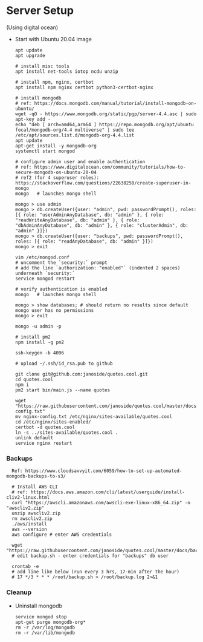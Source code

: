 # Server Setup

(Using digital ocean)

* Start with Ubuntu 20.04 image

	  apt update
	  apt upgrade
	  
	  # install misc tools
	  apt install net-tools iotop ncdu unzip
	  
	  # install npm, nginx, certbot
	  apt install npm nginx certbot python3-certbot-nginx
	  
	  # install mongodb
	  # ref: https://docs.mongodb.com/manual/tutorial/install-mongodb-on-ubuntu/
	  wget -qO - https://www.mongodb.org/static/pgp/server-4.4.asc | sudo apt-key add -
	  echo "deb [ arch=amd64,arm64 ] https://repo.mongodb.org/apt/ubuntu focal/mongodb-org/4.4 multiverse" | sudo tee /etc/apt/sources.list.d/mongodb-org-4.4.list
	  apt update
	  apt-get install -y mongodb-org
	  systemctl start mongod
	  
	  # configure admin user and enable authentication
	  # ref: https://www.digitalocean.com/community/tutorials/how-to-secure-mongodb-on-ubuntu-20-04
	  # ref2 (for 4 superuser roles): https://stackoverflow.com/questions/22638258/create-superuser-in-mongo
	  mongo   # launches mongo shell
	  
	  mongo > use admin
	  mongo > db.createUser({user: "admin", pwd: passwordPrompt(), roles: [{ role: "userAdminAnyDatabase", db: "admin" }, { role: "readWriteAnyDatabase", db: "admin" }, { role: "dbAdminAnyDatabase", db: "admin" }, { role: "clusterAdmin", db: "admin" }]})
	  mongo > db.createUser({user: "backups", pwd: passwordPrompt(), roles: [{ role: "readAnyDatabase", db: "admin" }]})
	  mongo > exit
	  
	  vim /etc/mongod.conf
	  # uncomment the `security:` prompt
	  # add the line `authorization: "enabled"` (indented 2 spaces) underneath `security:`
	  service mongod restart
	  
	  # verify authentication is enabled
	  mongo   # launches mongo shell
	  
	  mongo > show databases; # should return no results since default mongo user has no permissions
	  mongo > exit
	  
	  mongo -u admin -p
	  
	  # install pm2
	  npm install -g pm2
	  
	  ssh-keygen -b 4096
	  
	  # upload ~/.ssh/id_rsa.pub to github
	  
	  git clone git@github.com:janoside/quotes.cool.git
	  cd quotes.cool
	  npm i
	  pm2 start bin/main.js --name quotes
	  
	  wget "https://raw.githubusercontent.com/janoside/quotes.cool/master/docs/nginx-config.txt"
	  mv nginx-config.txt /etc/nginx/sites-available/quotes.cool
	  cd /etc/nginx/sites-enabled/
	  certbot -d quotes.cool
	  ln -s ../sites-available/quotes.cool .
	  unlink default
	  service nginx restart
	  
### Backups

	  Ref: https://www.cloudsavvyit.com/6059/how-to-set-up-automated-mongodb-backups-to-s3/
	  
	  # Install AWS CLI
	  # ref: https://docs.aws.amazon.com/cli/latest/userguide/install-cliv2-linux.html
	  curl "https://awscli.amazonaws.com/awscli-exe-linux-x86_64.zip" -o "awscliv2.zip"
	  unzip awscliv2.zip
	  rm awscliv2.zip
	  ./aws/install
	  aws --version
	  aws configure # enter AWS credentials
	  
	  wget "https://raw.githubusercontent.com/janoside/quotes.cool/master/docs/backup.sh"
	  # edit backup.sh - enter credentials for "backups" db user
	  
	  crontab -e
	  # add line like below (run every 3 hrs, 17-min after the hour)
	  # 17 */3 * * * /root/backup.sh > /root/backup.log 2>&1


### Cleanup

* Uninstall mongodb

      service mongod stop
	  apt-get purge mongodb-org*
	  rm -r /var/log/mongodb
	  rm -r /var/lib/mongodb
